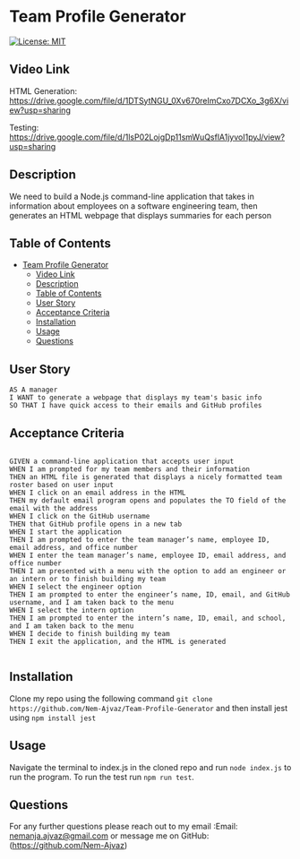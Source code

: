 # Team Profile Generator

[![License: MIT](https://img.shields.io/badge/License-MIT-yellow.svg)](https://opensource.org/licenses/MIT)

## Video Link

HTML Generation:
https://drive.google.com/file/d/1DTSytNGU_0Xv670reImCxo7DCXo_3g6X/view?usp=sharing

Testing:
https://drive.google.com/file/d/1lsP02LojgDp11smWuQsflA1jyvoI1pyJ/view?usp=sharing

## Description

We need to build a Node.js command-line application that takes in information about employees on a software engineering team, then generates an HTML webpage that displays summaries for each person

## Table of Contents

- [Team Profile Generator](#team-profile-generator)
  - [Video Link](#video-link)
  - [Description](#description)
  - [Table of Contents](#table-of-contents)
  - [User Story](#user-story)
  - [Acceptance Criteria](#acceptance-criteria)
  - [Installation](#installation)
  - [Usage](#usage)
  - [Questions](#questions)

## User Story

```
AS A manager
I WANT to generate a webpage that displays my team's basic info
SO THAT I have quick access to their emails and GitHub profiles
```

## Acceptance Criteria

```

GIVEN a command-line application that accepts user input
WHEN I am prompted for my team members and their information
THEN an HTML file is generated that displays a nicely formatted team roster based on user input
WHEN I click on an email address in the HTML
THEN my default email program opens and populates the TO field of the email with the address
WHEN I click on the GitHub username
THEN that GitHub profile opens in a new tab
WHEN I start the application
THEN I am prompted to enter the team manager’s name, employee ID, email address, and office number
WHEN I enter the team manager’s name, employee ID, email address, and office number
THEN I am presented with a menu with the option to add an engineer or an intern or to finish building my team
WHEN I select the engineer option
THEN I am prompted to enter the engineer’s name, ID, email, and GitHub username, and I am taken back to the menu
WHEN I select the intern option
THEN I am prompted to enter the intern’s name, ID, email, and school, and I am taken back to the menu
WHEN I decide to finish building my team
THEN I exit the application, and the HTML is generated


```

## Installation

Clone my repo using the following command `git clone https://github.com/Nem-Ajvaz/Team-Profile-Generator` and then install jest using `npm install jest`

## Usage

Navigate the terminal to index.js in the cloned repo and run `node index.js` to run the program. To run the test run `npm run test`.

## Questions

For any further questions please reach out to my email :Email: nemanja.ajvaz@gmail.com or message me on GitHub:(https://github.com/Nem-Ajvaz)

